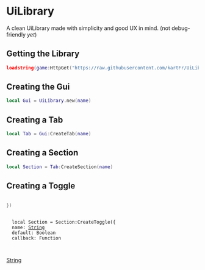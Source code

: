 # UiLibrary
A clean UiLibrary made with simplicity and good UX in mind. (not debug-friendly *yet*)

## Getting the Library
```lua
loadstring(game:HttpGet("https://raw.githubusercontent.com/kartFr/UiLib/main/Main.lua"))()
```

## Creating the Gui
```lua
local Gui = UiLibrary.new(name)
```

## Creating a Tab
```lua
local Tab = Gui:CreateTab(name)
```

## Creating a Section
```lua
local Section = Tab:CreateSection(name)
```

## Creating a Toggle
```lua

})
```

<pre>
 <code>
  local Section = Section:CreateToggle({
  name: <a href="https://github.com/gmarciani](https://create.roblox.com/docs/reference/engine/libraries/string">String</a>
  default: Boolean
  callback: Function
  
 </code>
</pre>
[String](https://create.roblox.com/docs/reference/engine/libraries/string)
